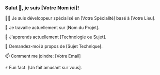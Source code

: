 ### Salut 👋, je suis [Votre Nom ici]!

👨‍💻 Je suis développeur spécialisé en [Votre Spécialité] basé à [Votre Lieu].

🔭 Je travaille actuellement sur [Nom du Projet].

🌱 J'apprends actuellement [Technologie ou Sujet].

💬 Demandez-moi à propos de [Sujet Technique].

📫 Comment me joindre: [Votre Email]

⚡ Fun fact: [Un fait amusant sur vous].
